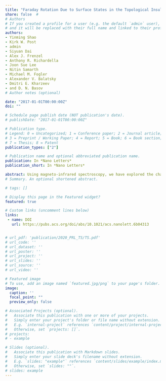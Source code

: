 ```yaml
---
title: "Faraday Rotation Due to Surface States in the Topological Insulator (Bi$_{1–x}$Sb$_x$)$_2$Te$_3$"
share: false  # 
# Authors
# If you created a profile for a user (e.g. the default `admin` user), write the username (folder name) here 
# and it will be replaced with their full name and linked to their profile.
authors:
- Yinming Shao
- Kirk W. Post
- admin
- Siyuan Dai
- Alex J. Frenzel
- Anthony R. Richardella
- Joon Sue Lee
- Nitin Samarth
- Michael M. Fogler
- Alexander V. Balatsky
- Dmitri E. Kharzeev
- and D. N. Basov
# Author notes (optional)

date: "2017-01-01T00:00:00Z"
doi: ""

# Schedule page publish date (NOT publication's date).
# publishDate: "2017-01-01T00:00:00Z"

# Publication type.
# Legend: 0 = Uncategorized; 1 = Conference paper; 2 = Journal article;
# 3 = Preprint / Working Paper; 4 = Report; 5 = Book; 6 = Book section;
# 7 = Thesis; 8 = Patent
publication_types: ["2"]

# Publication name and optional abbreviated publication name.
publication: In *Nano Letters*
publication_short: In *Nano Letters*

abstract: Using magneto-infrared spectroscopy, we have explored the charge dynamics of (Bi,Sb)$_2$Te$_3$ thin films on InP substrates. From the magneto-transmission data we extracted three distinct cyclotron resonance (CR) energies that are all apparent in the broad band Faraday rotation (FR) spectra. This comprehensive FR-CR data set has allowed us to isolate the response of the bulk states from the intrinsic surface states associated with both the top and bottom surfaces of the film. The FR data uncovered that electron- and hole-type Dirac Fermions reside on opposite surfaces of our films, which paves the way for observing many exotic quantum phenomena in topological insulators.
# Summary. An optional shortened abstract.

# tags: []

# Display this page in the Featured widget?
featured: true

# Custom links (uncomment lines below)
links:
 - name: DOI
   url: https://pubs.acs.org/doi/abs/10.1021/acs.nanolett.6b04313


# url_pdf: 'publication/2020_PRL_TS/TS.pdf'
# url_code: ''
# url_dataset: ''
# url_poster: ''
# url_project: ''
# url_slides: ''
# url_source: ''
# url_video: ''

# Featured image
# To use, add an image named `featured.jpg/png` to your page's folder. 
image:
  caption: ''
  focal_point: ""
  preview_only: false

# Associated Projects (optional).
#   Associate this publication with one or more of your projects.
#   Simply enter your project's folder or file name without extension.
#   E.g. `internal-project` references `content/project/internal-project/index.md`.
#   Otherwise, set `projects: []`.
# projects:
# - example

# Slides (optional).
#   Associate this publication with Markdown slides.
#   Simply enter your slide deck's filename without extension.
#   E.g. `slides: "example"` references `content/slides/example/index.md`.
#   Otherwise, set `slides: ""`.
# slides: example
---
```


